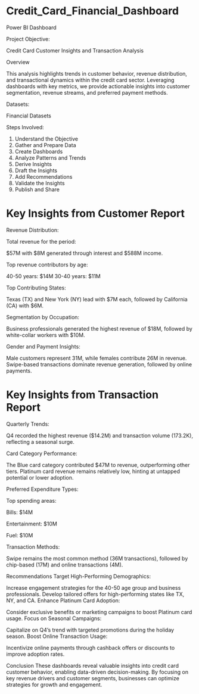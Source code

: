 # Credit_Card_Financial_Dashboard
Power BI Dashboard

Project Objective: 

Credit Card Customer Insights and Transaction Analysis

Overview

This analysis highlights trends in customer behavior, revenue distribution, and transactional dynamics within the credit card sector. Leveraging dashboards with key metrics, we provide actionable insights into customer segmentation, revenue streams, and preferred payment methods.

Datasets: 

Financial Datasets

Steps Involved:
1. Understand the Objective
2. Gather and Prepare Data
3. Create Dashboards
4. Analyze Patterns and Trends
5. Derive Insights
6. Draft the Insights
7. Add Recommendations
8. Validate the Insights
9. Publish and Share

# Key Insights from Customer Report
Revenue Distribution:

Total revenue for the period: 

$57M with $8M generated through interest and $588M income.

Top revenue contributors by age:

40-50 years: $14M
30-40 years: $11M

Top Contributing States:

Texas (TX) and New York (NY) lead with $7M each, followed by California (CA) with $6M.

Segmentation by Occupation:

Business professionals generated the highest revenue of $18M, followed by white-collar workers with $10M.

Gender and Payment Insights:

Male customers represent 31M, while females contribute 26M in revenue.
Swipe-based transactions dominate revenue generation, followed by online payments.

# Key Insights from Transaction Report
Quarterly Trends:

Q4 recorded the highest revenue ($14.2M) and transaction volume (173.2K), reflecting a seasonal surge.

Card Category Performance:

The Blue card category contributed $47M to revenue, outperforming other tiers.
Platinum card revenue remains relatively low, hinting at untapped potential or lower adoption.

Preferred Expenditure Types:

Top spending areas:

Bills: $14M

Entertainment: $10M

Fuel: $10M

Transaction Methods:

Swipe remains the most common method (36M transactions), followed by chip-based (17M) and online transactions (4M).

Recommendations
Target High-Performing Demographics:

Increase engagement strategies for the 40-50 age group and business professionals.
Develop tailored offers for high-performing states like TX, NY, and CA.
Enhance Platinum Card Adoption:

Consider exclusive benefits or marketing campaigns to boost Platinum card usage.
Focus on Seasonal Campaigns:

Capitalize on Q4’s trend with targeted promotions during the holiday season.
Boost Online Transaction Usage:

Incentivize online payments through cashback offers or discounts to improve adoption rates.

Conclusion
These dashboards reveal valuable insights into credit card customer behavior, enabling data-driven decision-making. By focusing on key revenue drivers and customer segments, businesses can optimize strategies for growth and engagement.


